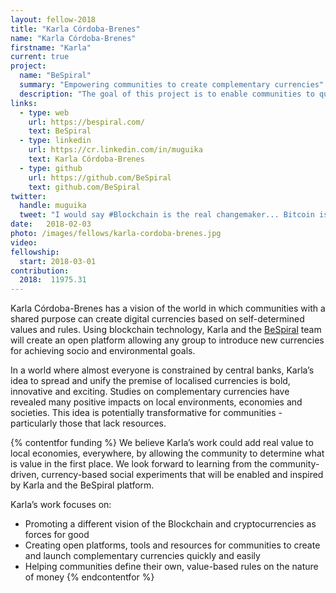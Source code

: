 ```yaml
---
layout: fellow-2018
title: "Karla Córdoba-Brenes"
name: "Karla Córdoba-Brenes"
firstname: "Karla"
current: true
project:
  name: "BeSpiral"
  summary: "Empowering communities to create complementary currencies"
  description: "The goal of this project is to enable communities to quickly design and launch currencies based on their local, environmental and social goals."
links:
  - type: web
    url: https://bespiral.com/
    text: BeSpiral
  - type: linkedin
    url: https://cr.linkedin.com/in/muguika
    text: Karla Córdoba-Brenes
  - type: github
    url: https://github.com/BeSpiral
    text: github.com/BeSpiral
twitter:
  handle: muguika
  tweet: "I would say #Blockchain is the real changemaker... Bitcoin is only its first implementation! more is to come!"
date:   2018-02-03
photo: /images/fellows/karla-cordoba-brenes.jpg
video:
fellowship:
  start: 2018-03-01
contribution:
  2018:  11975.31 
---
```

Karla Córdoba-Brenes has a vision of the world in which communities with a shared purpose can create digital currencies based on self-determined values and rules. Using blockchain technology, Karla and the [BeSpiral](https://bespiral.com/) team will create an open platform allowing any group to introduce new currencies for achieving socio and environmental goals.

In a world where almost everyone is constrained by central banks, Karla’s idea to spread and unify the premise of localised currencies is bold, innovative and exciting. Studies on complementary currencies have revealed many positive impacts on local environments, economies and societies. This idea is potentially transformative for communities - particularly those that lack resources. 

{% contentfor funding %}
We believe Karla’s work could add real value to local economies, everywhere, by allowing the community to determine what is value in the first place. We look forward to learning from the community-driven, currency-based social experiments that will be enabled and inspired by Karla and the BeSpiral platform. 

Karla’s work focuses on: 

- Promoting a different vision of the Blockchain and cryptocurrencies as forces for good
- Creating open platforms, tools and resources for communities to create and launch complementary currencies quickly and easily
- Helping communities define their own, value-based rules on the nature of money
{% endcontentfor %}